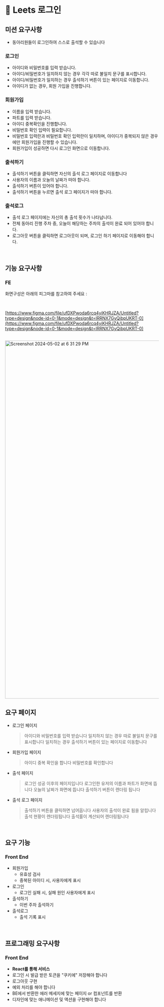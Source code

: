 # 🥸 Leets 로그인

## 미션 요구사항

- 동아리원들이 로그인하여 스스로 출석할 수 있습니다

### 로그인

- 아이디와 비밀번호를 입력 받습니다.
- 아이디/비밀번호가 일치하지 않는 경우 각각 따로 불일치 문구를 표시합니다.
- 아이디/비밀번호가 일치하는 경우 출석하기 버튼이 있는 페이지로 이동합니다.
- 아이디가 없는 경우, 회원 가입을 진행합니다.

### 회원가입

- 이름을 입력 받습니다.
- 파트를 입력 받습니다.
- 아이디 중복확인을 진행합니다.
- 비밀번호 확인 입력이 필요합니다.
- 비밀번호 입력란과 비밀번호 확인 입력란이 일치하며, 아이디가 중복되지 않은 경우에만 회원가입을 진행할 수 있습니다.
- 회원가입이 성공하면 다시 로그인 화면으로 이동합니다.

### 출석하기

- 출석하기 버튼을 클릭하면 자신의 출석 로그 페이지로 이동합니다
- 사용자의 이름과 오늘의 날짜가 떠야 합니다.
- 출석하기 버튼이 있어야 합니다.
- 출석하기 버튼을 누르면 출석 로그 페이지가 떠야 합니다.

### 출석로그

- 출석 로그 페이지에는 자신의 총 출석 횟수가 나타납니다.
- 전체 동아리 진행 주차 중, 오늘이 해당하는 주차의 출석이 완료 되어 있어야 합니다.
- 로그아웃 버튼을 클릭하면 로그아웃이 되며, 로그인 하기 페이지로 이동해야 합니다.

</br>

## 기능 요구사항

### FE

화면구성은 아래의 피그마를 참고하여 주세요 :

</br>

[https://www.figma.com/file/ufDXPwoda6rcq4yiKHRJZA/Untitled?type=design&node-id=0-1&mode=design&t=lRRNX7GyQibpUKRT-0](https://www.figma.com/file/ufDXPwoda6rcq4yiKHRJZA/Untitled?type=design&node-id=0-1&mode=design&t=lRRNX7GyQibpUKRT-0)

</br>

<img width="1172" alt="Screenshot 2024-05-02 at 6 31 29 PM" src="https://github.com/Leets-Official/leets-login-spring/assets/136783693/ed4ad02b-4b69-4ef8-b7ca-22c78931bc2e">

</br>

## 요구 페이지

- 로그인 페이지

  > 아이디와 비밀번호를 입력 받습니다
  > 일치하지 않는 경우 따로 불일치 문구를 표시합니다
  > 일치하는 경우 출석하기 버튼이 있는 페이지로 이동합니다

- 회원가입 페이지

  > 아이디 중복 확인을 합니다
  > 비밀번호를 확인합니다

- 출석 페이지

  > 로그인 성공 이후의 페이지입니다
  > 로그인한 유저의 이름과 파트가 화면에 뜹니다
  > 오늘의 날짜가 화면에 뜹니다
  > 출석하기 버튼이 렌더링 됩니다

- 출석 로그 페이지
  > 출석하기 버튼을 클릭하면 넘어옵니다
  > 사용자의 출석이 완료 됨을 알립니다
  > 출석 현황이 렌더링됩니다
  > 출석률이 계산되어 렌더링됩니다

</br>

## 요구 기능

### Front End

- 회원가입
  - 유효성 검사
  - 중복된 아이디 시, 사용자에게 표시
- 로그인
  - 로그인 실패 시, 실패 원인 사용자에게 표시
- 출석하기
  - 이번 주차 출석하기
- 출석로그
  - 출석 기록 표시

</br>

## 프로그래밍 요구사항

### Front End

- **React를 통해 서비스**
- 로그인 시 발급 받은 토큰을 "쿠키에" 저장해야 합니다
- 로그아웃 구현
- 예외 처리를 해야 합니다
- BE에서 반환한 에러 메세지에 맞는 페이지 or 컴포넌트를 반환
- 디자인에 맞는 애니메이션 및 액션을 구현해야 합니다
